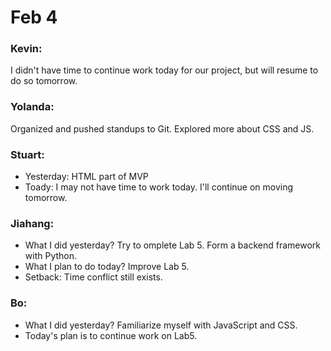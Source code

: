 # Feb 4

### Kevin:
I didn't have time to continue work today for our project, but will resume to do so tomorrow.

### Yolanda:
Organized and pushed standups to Git. Explored more about CSS and JS.

### Stuart:
- Yesterday: HTML part of MVP
- Toady: I may not have time to work today. I'll continue on moving tomorrow.

### Jiahang:
- What I did yesterday? Try to omplete Lab 5. Form a backend framework with Python.
- What I plan to do today?
Improve Lab 5.
- Setback:
Time conflict still exists.

### Bo:
- What I did yesterday? Familiarize myself with JavaScript and CSS.
- Today's plan is to continue work on Lab5.